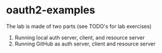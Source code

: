 # oauth2-examples

The lab is made of two parts (see TODO's for lab exercises)
1. Running local auth server, client, and resource server
2. Running GitHub as auth server, client and resource server
